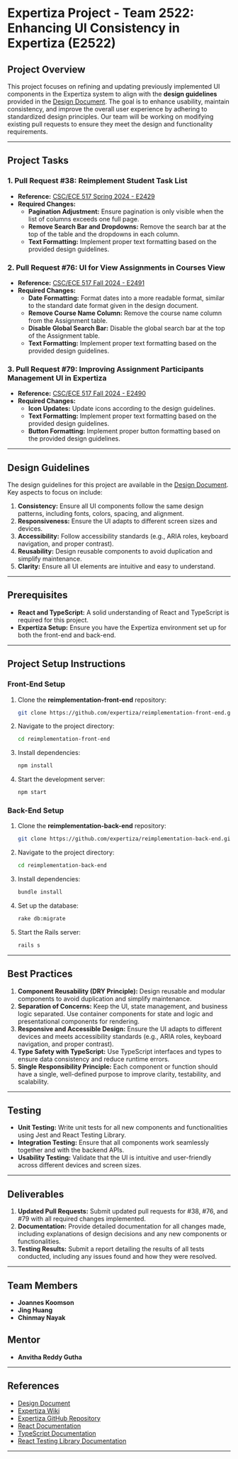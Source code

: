 # Expertiza Project - Team 2522: Enhancing UI Consistency in Expertiza (E2522)

## Project Overview

This project focuses on refining and updating previously implemented UI components in the Expertiza system to align with the **design guidelines** provided in the [Design Document](https://github.com/AnvithaReddyGutha/reimplementation-front-end/blob/main/design_document.md). The goal is to enhance usability, maintain consistency, and improve the overall user experience by adhering to standardized design principles. Our team will be working on modifying existing pull requests to ensure they meet the design and functionality requirements.

---

## Project Tasks

### 1. **Pull Request #38: Reimplement Student Task List**
   - **Reference:** [CSC/ECE 517 Spring 2024 - E2429](https://wiki.expertiza.ncsu.edu/index.php?title=CSC/ECE_517_Spring_2024_-E2429_Reimplement_student_task_list)
   - **Required Changes:**
     - **Pagination Adjustment:** Ensure pagination is only visible when the list of columns exceeds one full page.
     - **Remove Search Bar and Dropdowns:** Remove the search bar at the top of the table and the dropdowns in each column.
     - **Text Formatting:** Implement proper text formatting based on the provided design guidelines.

### 2. **Pull Request #76: UI for View Assignments in Courses View**
   - **Reference:** [CSC/ECE 517 Fall 2024 - E2491](https://wiki.expertiza.ncsu.edu/index.php?title=CSC/ECE_517_Fall_2024_-E2491_UI_for_view_assignments_in_Courses_view)
   - **Required Changes:**
     - **Date Formatting:** Format dates into a more readable format, similar to the standard date format given in the design document.
     - **Remove Course Name Column:** Remove the course name column from the Assignment table.
     - **Disable Global Search Bar:** Disable the global search bar at the top of the Assignment table.
     - **Text Formatting:** Implement proper text formatting based on the provided design guidelines.

### 3. **Pull Request #79: Improving Assignment Participants Management UI in Expertiza**
   - **Reference:** [CSC/ECE 517 Fall 2024 - E2490](https://wiki.expertiza.ncsu.edu/index.php?title=CSC/ECE_517_Fall_2024_-E2490_Improving_Assignment_Participants_Management_UI_in_Expertiza)
   - **Required Changes:**
     - **Icon Updates:** Update icons according to the design guidelines.
     - **Text Formatting:** Implement proper text formatting based on the provided design guidelines.
     - **Button Formatting:** Implement proper button formatting based on the provided design guidelines.

---

## Design Guidelines

The design guidelines for this project are available in the [Design Document](https://github.com/AnvithaReddyGutha/reimplementation-front-end/blob/main/design_document.md). Key aspects to focus on include:

1. **Consistency:** Ensure all UI components follow the same design patterns, including fonts, colors, spacing, and alignment.
2. **Responsiveness:** Ensure the UI adapts to different screen sizes and devices.
3. **Accessibility:** Follow accessibility standards (e.g., ARIA roles, keyboard navigation, and proper contrast).
4. **Reusability:** Design reusable components to avoid duplication and simplify maintenance.
5. **Clarity:** Ensure all UI elements are intuitive and easy to understand.

---

## Prerequisites

- **React and TypeScript:** A solid understanding of React and TypeScript is required for this project.
- **Expertiza Setup:** Ensure you have the Expertiza environment set up for both the front-end and back-end.

---

## Project Setup Instructions

### Front-End Setup
1. Clone the **reimplementation-front-end** repository:
   ```bash
   git clone https://github.com/expertiza/reimplementation-front-end.git
   ```
2. Navigate to the project directory:
   ```bash
   cd reimplementation-front-end
   ```
3. Install dependencies:
   ```bash
   npm install
   ```
4. Start the development server:
   ```bash
   npm start
   ```

### Back-End Setup
1. Clone the **reimplementation-back-end** repository:
   ```bash
   git clone https://github.com/expertiza/reimplementation-back-end.git
   ```
2. Navigate to the project directory:
   ```bash
   cd reimplementation-back-end
   ```
3. Install dependencies:
   ```bash
   bundle install
   ```
4. Set up the database:
   ```bash
   rake db:migrate
   ```
5. Start the Rails server:
   ```bash
   rails s
   ```

---

## Best Practices

1. **Component Reusability (DRY Principle):** Design reusable and modular components to avoid duplication and simplify maintenance.
2. **Separation of Concerns:** Keep the UI, state management, and business logic separated. Use container components for state and logic and presentational components for rendering.
3. **Responsive and Accessible Design:** Ensure the UI adapts to different devices and meets accessibility standards (e.g., ARIA roles, keyboard navigation, and proper contrast).
4. **Type Safety with TypeScript:** Use TypeScript interfaces and types to ensure data consistency and reduce runtime errors.
5. **Single Responsibility Principle:** Each component or function should have a single, well-defined purpose to improve clarity, testability, and scalability.

---

## Testing

- **Unit Testing:** Write unit tests for all new components and functionalities using Jest and React Testing Library.
- **Integration Testing:** Ensure that all components work seamlessly together and with the backend APIs.
- **Usability Testing:** Validate that the UI is intuitive and user-friendly across different devices and screen sizes.

---

## Deliverables

1. **Updated Pull Requests:** Submit updated pull requests for #38, #76, and #79 with all required changes implemented.
2. **Documentation:** Provide detailed documentation for all changes made, including explanations of design decisions and any new components or functionalities.
3. **Testing Results:** Submit a report detailing the results of all tests conducted, including any issues found and how they were resolved.

---

## Team Members

- **Joannes Koomson**
- **Jing Huang**
- **Chinmay Nayak**

## Mentor

- **Anvitha Reddy Gutha**

---

## References

- [Design Document](https://github.com/AnvithaReddyGutha/reimplementation-front-end/blob/main/design_document.md)
- [Expertiza Wiki](https://wiki.expertiza.ncsu.edu/)
- [Expertiza GitHub Repository](https://github.com/expertiza/expertiza)
- [React Documentation](https://reactjs.org/docs/getting-started.html)
- [TypeScript Documentation](https://www.typescriptlang.org/docs/)
- [React Testing Library Documentation](https://testing-library.com/docs/react-testing-library/intro/)

---

